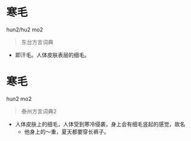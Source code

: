 # 寒毛
hun2/hu2 mo2
> 东台方言词典
- 即汗毛。人体皮肤表层的细毛。


# 寒毛
hun2 mo2
> 泰州方言词典2
- 人体皮肤上的细毛，人体受到寒冷侵袭，身上会有细毛竖起的感觉，故名
  - 他身上的～重，夏天都要穿长裤子。